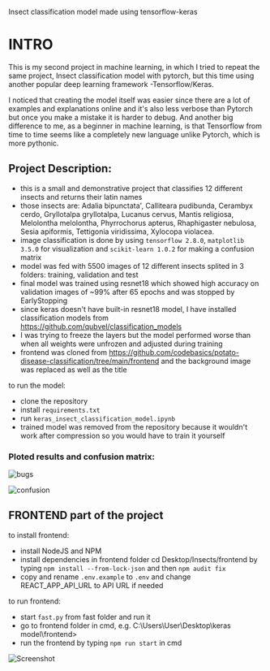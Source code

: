 Insect classification model made using tensorflow-keras

# INTRO

This is my second project in machine learning, in which I tried to repeat the same project, Insect classification model with pytorch, but this time using another popular deep learning framework -Tensorflow/Keras.

I noticed that creating the model itself was easier since there are a lot of examples and explanations online and it's also less verbose than Pytorch but once you make a mistake it is harder to debug. And another big difference to me, as a beginner in machine learning, is that Tensorflow from time to time seems like a completely new language unlike Pytorch, which is more pythonic.

## Project Description:
- this is a small and demonstrative project that classifies 12 different insects and returns their latin names
- those insects are: Adalia bipunctata', Calliteara pudibunda, Cerambyx cerdo, Gryllotalpa gryllotalpa, Lucanus cervus, Mantis religiosa, Melolontha melolontha, Phyrrochorus apterus, Rhaphigaster nebulosa, Sesia apiformis, Tettigonia viridissima, Xylocopa violacea.
- image classification is done by using `tensorflow 2.8.0`, `matplotlib 3.5.0` for visualization and `scikit-learn 1.0.2` for making a confusion matrix
- model was fed with 5500 images of 12 different insects splited in 3 folders: training, validation and test
- final model was trained using resnet18 which showed high accuracy on validation images of ~99% after 65 epochs and was stopped by EarlyStopping
- since keras doesn't have built-in resnet18 model, I have installed classification models from https://github.com/qubvel/classification_models
- I was trying to freeze the layers but the model performed worse than when all weights were unfrozen and adjusted during training
- frontend was cloned from https://github.com/codebasics/potato-disease-classification/tree/main/frontend and the background image was replaced as well as the title 


to run the model:
- clone the repository
- install `requirements.txt`
- run `keras_insect_classification_model.ipynb`
- trained model was removed from the repository because it wouldn't work after compression so you would have to train it yourself

### Ploted results and confusion matrix:
![bugs](https://user-images.githubusercontent.com/89583742/162262535-3fc48dac-bbd3-4dc6-939b-8507e697619a.png)

![confusion](https://user-images.githubusercontent.com/89583742/162262572-46973925-9f2f-452a-b40c-18896a652f1a.png)

## FRONTEND part of the project

to install frontend:
 - install NodeJS and NPM
 - install dependencies in frontend folder cd Desktop/Insects/frontend by typing `npm install --from-lock-json` and then `npm audit fix`
 - copy and rename `.env.example` to `.env` and change REACT_APP_API_URL to API URL if needed

to run frontend:
 - start `fast.py` from fast folder and run it
 - go to frontend folder in cmd, e.g. C:\Users\User\Desktop\keras model\frontend>
 - run the frontend by typing `npm run start` in cmd
 
![Screenshot](https://user-images.githubusercontent.com/89583742/162387026-b9e5bbfa-53db-47f8-8824-1f59976cac1b.jpg)
